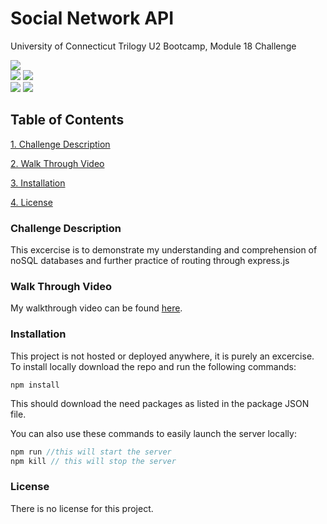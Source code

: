 # Social Network API
University of Connecticut Trilogy U2 Bootcamp, Module 18 Challenge

![](https://img.shields.io/badge/Created%20by-A.M.%20Haag-orange?style=for-the-badge)  
![](https://img.shields.io/badge/Database-MongoDB-yellow?style=flat-square&logo=mongoDB)   ![](https://img.shields.io/badge/npm%20package-express-pink?style=flat-square&logo=npm)  
 ![](https://img.shields.io/badge/npm%20package-mongoose-cyan?style=flat-square&logo=npm)   ![](https://img.shields.io/badge/npm%20package-moment-%3CCOLOR%3E?style=flat-square&logo=npm)

 ## Table of Contents
 [1. Challenge Description](#Challenge-Description)  

 [2. Walk Through Video](#walk-through-video)  

 [3. Installation](#installation)  

 [4. License](#license)

 ### Challenge Description
This excercise is to demonstrate my understanding and comprehension of noSQL databases and further practice of routing through express.js

 ### Walk Through Video
 My walkthrough video can be found [here]().
 ### Installation
This project is not hosted or deployed anywhere, it is purely an excercise. To install locally download the repo and run the following commands:
```
npm install
```
This should download the need packages as listed in the package JSON file. 

You can also use these commands to easily launch the server locally:
```js
npm run //this will start the server
npm kill // this will stop the server
```


 ### License
There is no license for this project. 

